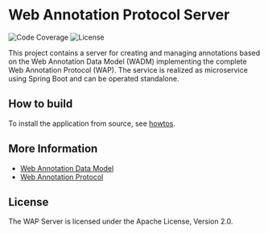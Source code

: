 # Web Annotation Protocol Server

![Code Coverage](https://img.shields.io/coveralls/github/kit-data-manager/wap-server.svg)
![License](https://img.shields.io/github/license/kit-data-manager/wap-server.svg)

This project contains a server for creating and managing annotations based on the Web Annotation Data Model (WADM) implementing
the complete Web Annotation Protocol (WAP). The service is realized as microservice using Spring Boot and can be operated standalone.


## How to build

To install the application from source, see [howtos](howtos/summary.md).

## More Information

* [Web Annotation Data Model](https://www.w3.org/TR/annotation-model/)
* [Web Annotation Protocol](https://www.w3.org/TR/annotation-protocol/)

## License

The WAP Server is licensed under the Apache License, Version 2.0.
